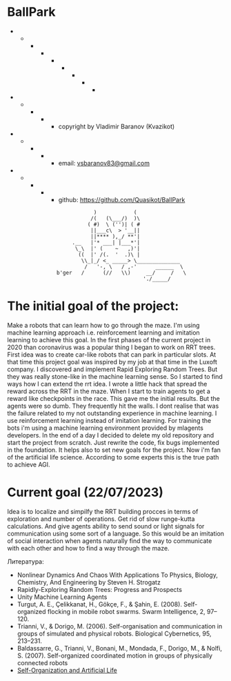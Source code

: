 # BallPark

  + - - - + - + - -
  + - + - + copyright by Vladimir Baranov (Kvazikot)  <br>
  + - + - + email: vsbaranov83@gmail.com  <br>
  + - + - + github:  https://github.com/Quasikot/BallPark <br>
```
                            )            (
                           /(   (\___/)  )\
                          ( #)  \ ('')| ( #
                           ||___c\  > '__||
                           ||**** ),_/ **'|
                     .__   |'* ___| |___*'|
                      \_\  |' (    ~   ,)'|
                       ((  |' /(.  '  .)\ |
                        \\_|_/ <_ _____> \______________
                         /   '-, \   / ,-'      ______  \
                b'ger   /      (//   \\)     __/     /   \
                                            './_____/
```              
# The initial goal of the project:
Make a robots that can learn how to go through the maze.
I'm using machine learning approach i.e. reinforcement learning and imitation learning to achieve this goal.
In the first phases of the current project in 2020 than coronavirus was a popular thing I began to work on RRT trees.
First idea was to create car-like robots that can park in particular slots. At that time this project goal was inspired by my job at that time in the Luxoft company.
I discovered and implement Rapid Exploring Random Trees. But they  was really stone-like in the machine learning sense.
So I started to find ways how I can extend the rrt idea. I wrote a little hack that spread the reward across the RRT in the maze.
When I start to train agents to get a reward like checkpoints in the race. This gave me the initial results.
But the agents were so dumb. They frequently hit the walls. I dont realise that was the failure related to my not outstanding experience in machine learning.
I use reinforcement learning instead of imitation learning. 
For training the bots i'm using a machine learning environment provided by mlagents developers.
In the end of a day I decided to delete my old repository and start the project from scratch.
Just rewrite the code, fix bugs implemented in the foundation. 
It helps also to set new goals for the project. Now i'm fan of the artificial life science.
According to some experts this is the true path to achieve AGI. 

# Current goal (22/07/2023)
Idea is to localize and simpilfy the RRT building procces in terms of exploration and number of operations. Get rid of slow runge-kutta calculations. And give agents ability to send sound or light signals for communication using some sort of a language.
So this would be an imitation of social interaction when agents naturally find the way to communicate with each other and how to find a way through the maze.
  
Литература:
* Nonlinear Dynamics And Chaos With Applications To Physics, Biology, Chemistry, And Engineering by Steven H. Strogatz
* Rapidly-Exploring Random Trees: Progress and Prospects
* Unity Machine Learning Agents
* Turgut, A. E., Çelikkanat, H., Gökçe, F., & Şahin, E. (2008). Self-organized flocking in mobile robot swarms. Swarm Intelligence, 2, 97–120.
* Trianni, V., & Dorigo, M. (2006). Self-organisation and communication in groups of simulated and physical robots. Biological Cybernetics, 95, 213–231.
* Baldassarre, G., Trianni, V., Bonani, M., Mondada, F., Dorigo, M., & Nolfi, S. (2007). Self-organized coordinated motion in groups of physically connected robots
* [Self-Organization and Artificial Life](https://direct.mit.edu/artl/article/26/3/391/93243/Self-Organization-and-Artificial-Life)
  

